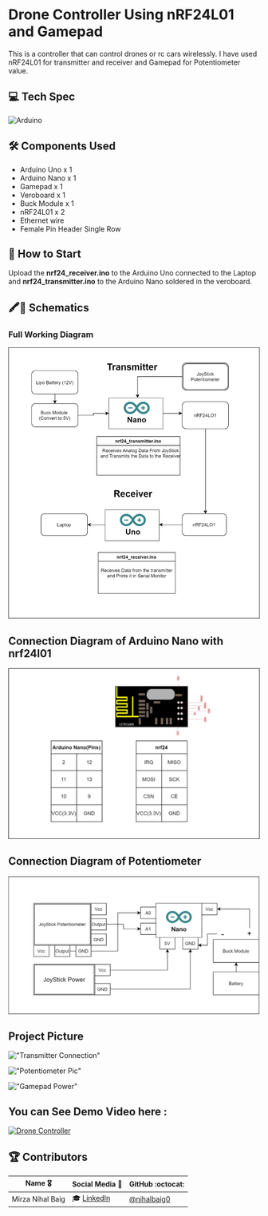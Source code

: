 # Drone Controller Using nRF24L01 and Gamepad

This is a controller that can control drones or rc cars wirelessly. I have used nRF24L01 for transmitter and receiver and Gamepad for Potentiometer value.

## 💻 Tech Spec

![Arduino](https://img.shields.io/badge/Arduino-00979D?style=for-the-badge&logo=Arduino&logoColor=white)

## 🛠 Components Used

- Arduino Uno x 1
- Arduino Nano x 1
- Gamepad x 1
- Veroboard x 1
- Buck Module x 1
- nRF24L01 x 2
- Ethernet wire 
- Female Pin Header Single Row

## 🚀 How to Start

Upload the **nrf24_receiver.ino** to the Arduino Uno connected to the Laptop and **nrf24_transmitter.ino** to the Arduino Nano soldered in the veroboard.

## 🖍📐 Schematics

### Full Working Diagram

!["Working Diagram"](./Pictures/RF_Module.jpg )

## Connection Diagram of Arduino Nano with nrf24l01

!["nrf24 connection"](./Pictures/nrf24_sketch.jpg )

## Connection Diagram of Potentiometer

!["Potentiometer connection"](./Pictures/Potentiometer.jpg )

## Project Picture

!["Transmitter Connection"](./Pictures/transmitter_connection.jpg )

!["Potentiometer Pic"](./Pictures/Potentiometer_pic.jpg )

!["Gamepad Power"](./Pictures/gamepad_power.jpg )




## You can See Demo Video here :

[![Drone Controller](https://www.curdes.com/media/catalog/product/cache/8aefad00f530c176ba594b67fe26e42a/g/m/gmpd_crop.jpg)](https://www.youtube.com/watch?v=nSycrNH2Enk)

## 🏆 Contributors 

|      Name 🎖️    |     Social Media 👋    | GitHub     :octocat: |
|:-------------:|:-------------------|------------------|
| Mirza Nihal Baig |  :mortar_board: [LinkedIn](https://www.linkedin.com/in/mirza-nihal-baig-0361971a0/) | [@nihalbaig0](https://github.com/nihalbaig0)  |


